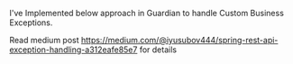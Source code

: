 I've Implemented below approach in Guardian to handle Custom Business Exceptions.

Read medium post https://medium.com/@iyusubov444/spring-rest-api-exception-handling-a312eafe85e7 for details
